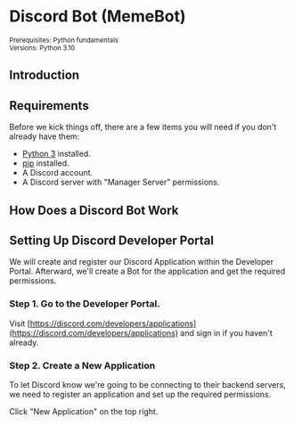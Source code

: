 # Discord Bot (MemeBot)
<sup>Prerequisites: Python fundamentals</sup>
\
<sup>Versions: Python 3.10</sup>

## Introduction

## Requirements
Before we kick things off, there are a few items you will need if you don't already have them:

- [Python 3](https://www.python.org/downloads/) installed.
- [pip](https://pip.pypa.io/en/stable/installation/) installed.
- A Discord account.
- A Discord server with "Manager Server" permissions.

## How Does a Discord Bot Work

## Setting Up Discord Developer Portal
We will create and register our Discord Application within the Developer Portal. 
Afterward, we'll create a Bot for the application and get the required permissions.

### Step 1. Go to the Developer Portal.
Visit [https://discord.com/developers/applications](https://discord.com/developers/applications)
and sign in if you haven't already.

### Step 2. Create a New Application
To let Discord know we're going to be connecting to their backend servers, we need to register an application and set up the required permissions.

Click "New Application" on the top right.


